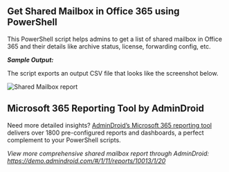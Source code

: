 ## Get Shared Mailbox in Office 365 using PowerShell
This PowerShell script helps admins to get a list of shared mailbox in Office 365 and their details like archive status, license, forwarding config, etc.

***Sample Output:***

The script exports an output CSV file that looks like the screenshot below.

![Shared Mailbox report](https://o365reports.com/wp-content/uploads/2022/07/get-shared-mailboxes-in-Office-365-using-PowerShell.png?v=1705576511)
## Microsoft 365 Reporting Tool by AdminDroid
Need more detailed insights? [AdminDroid’s Microsoft 365 reporting tool](https://admindroid.com/?src=GitHub) delivers over 1800 pre-configured reports and dashboards, a perfect complement to your PowerShell scripts.

*View more comprehensive shared mailbox report through AdminDroid: <https://demo.admindroid.com/#/1/11/reports/10013/1/20>* 

